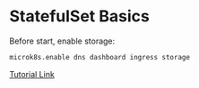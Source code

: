 # StatefulSet Basics

Before start, enable storage:
```bash
microk8s.enable dns dashboard ingress storage
```

[Tutorial Link](https://kubernetes.io/docs/tutorials/stateful-application/basic-stateful-set/)
